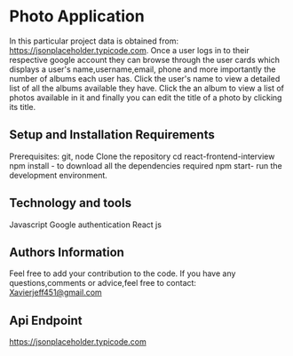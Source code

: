 # Photo Application

In this particular project  data is obtained  from: https://jsonplaceholder.typicode.com.
Once a user logs in to their respective google account they can browse through the user cards which displays a user's name,username,email, phone and more importantly the number of albums each user has. Click the user's name to view a detailed list of all the albums available they have. Click the an album to view a list of photos available in it and finally you can edit the title of a photo by clicking its title.

## Setup and Installation Requirements
Prerequisites: git, node
Clone the repository
cd  react-frontend-interview
npm install - to download all the dependencies required
npm start- run the development environment.

## Technology and tools
Javascript
Google authentication
React js

## Authors Information
Feel free to add your contribution to the code. If you have any questions,comments or advice,feel free to contact: Xavierjeff451@gmail.com

## Api Endpoint
https://jsonplaceholder.typicode.com
